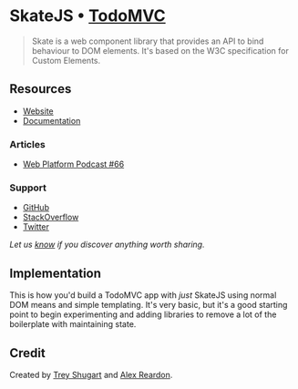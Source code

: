 # SkateJS • [TodoMVC](http://todomvc.com)

> Skate is a web component library that provides an API to bind behaviour to DOM elements. It's based on the W3C specification for Custom Elements.


## Resources

- [Website](https://github.com/skatejs/skatejs)
- [Documentation](https://github.com/skatejs/skatejs)

### Articles

- [Web Platform Podcast #66](https://www.youtube.com/watch?v=AbolmN4mp-g)

### Support

- [GitHub](https://github.com/skatejs/skatejs/issues?q=is%3Aopen+is%3Aissue+label%3Aquestion)
- [StackOverflow](http://stackoverflow.com/questions/tagged/skatejs)
- [Twitter](http://twitter.com/treshugart)

*Let us [know](https://github.com/tastejs/todomvc/issues) if you discover anything worth sharing.*


## Implementation

This is how you'd build a TodoMVC app with *just* SkateJS using normal DOM means and simple templating. It's very basic, but it's a good starting point to begin experimenting and adding libraries to remove a lot of the boilerplate with maintaining state.


## Credit

Created by [Trey Shugart](http://twitter.com/treshugart) and [Alex Reardon](http://twitter.com/alexandereardon).

